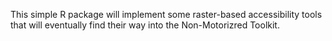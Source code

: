 This simple R package will implement some raster-based accessibility tools
that will eventually find their way into the Non-Motorizred Toolkit.

